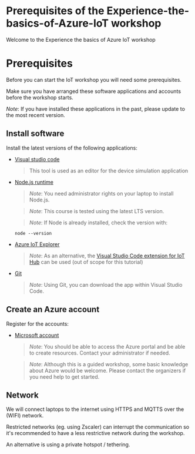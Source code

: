 # Prerequisites of the Experience-the-basics-of-Azure-IoT workshop

Welcome to the Experience the basics of Azure IoT workshop

# Prerequisites

Before you can start the IoT workshop you will need some prerequisites. 

Make sure you have arranged these software applications and accounts before the workshop starts.

_Note_: If you have installed these applications in the past, please update to the most recent version.

## Install software

Install the latest versions of the following applications:

- <a href="https://code.visualstudio.com/?WT.mc_id=IoT-MVP-5002324" target="_blank">Visual studio code</a>

  > This tool is used as an editor for the device simulation application

- <a href="https://nodejs.org/en/download/" target="_blank">Node.js runtime</a>

  > *Note*: You need administrator rights on your laptop to install Node.js.

  > *Note*: This course is tested using the latest LTS version.

  > *Note*: If Node is already installed, check the version with:

      node --version

- <a href="https://github.com/Azure/azure-iot-explorer/releases?WT.mc_id=IoT-MVP-5002324" target="_blank">Azure IoT Explorer</a>

  > *Note*: As an alternative, the <a href="https://marketplace.visualstudio.com/items?itemName=vsciot-vscode.azure-iot-toolkit&WT.mc_id=IoT-MVP-5002324" target="_blank">Visual Studio Code extension for IoT Hub</a> can be used (out of scope for this tutorial)

- <a href="https://git-scm.com/downloads" target="_blank">Git</a>

  > *Note*: Using Git, you can download the app within Visual Studio Code.

## Create an Azure account

Register for the accounts:

- <a href="https://azure.microsoft.com/en-us/free/" target="_blank">Microsoft account</a>
  > *Note*: You should be able to access the Azure portal and be able to create resources. Contact your administrator if needed.
  
  > *Note*: Although this is a guided workshop, some basic knowledge about Azure would be welcome. Please contact the organizers if you need help to get started.

## Network

We will connect laptops to the internet using HTTPS and MQTTS over the (WIFI) network. 

Restricted networks (eg. using Zscaler) can interrupt the communication so it's recommended to have a less restrictive network during the workshop. 

An alternative is using a private hotspot / tethering.
